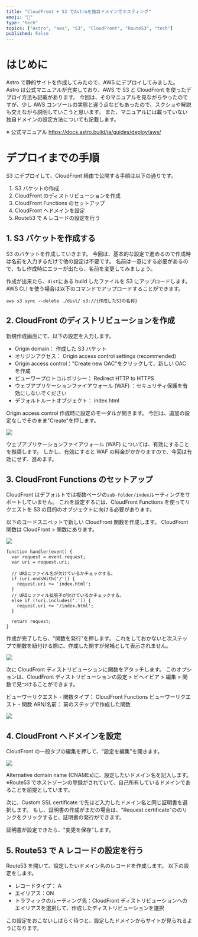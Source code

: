 ```yaml
---
title: "CloudFront + S3 でAstroを独自ドメインでホスティング"
emoji: "🌟"
type: "tech"
topics: ["Astro", "aws", "S3", "CloudFront", "Route53", "tech"]
published: False
---
```


# はじめに

Astro で静的サイトを作成してみたので、AWS にデプロイしてみました。
Astro は公式マニュアルが充実しており、AWS で S3 と CloudFront を使ったデプロイ方法も記載があります。
今回は、そのマニュアルを見ながらやったのですが、少し AWS コンソールの実態と違う点などもあったので、スクショや解説も交えながら説明していこうと思います。
また、マニュアルには載っていない独自ドメインの設定方法についても記載します。

※ 公式マニュアル
https://docs.astro.build/ja/guides/deploy/aws/

# デプロイまでの手順

S3 にデプロイして、CloudFront 経由で公開する手順は以下の通りです。

1. S3 バケットの作成
2. CloudFront のディストリビューションを作成
3. CloudFront Functions のセットアップ
4. CloudFront へドメインを設定
5. Route53 で A レコードの設定を行う

## 1. S3 バケットを作成する

S3 のバケットを作成していきます。
今回は、基本的な設定で進めるので作成時は名前を入力するだけで他の設定は不要です。
名前は一意にする必要があるので、もし作成時にエラーが出たら、名前を変更してみましょう。

作成が出来たら、`dist`にある build したファイルを S3 にアップロードします。
AWS CLI を使う場合は以下のコマンドでアップロードすることができます。

`aws s3 sync --delete ./dist/ s3://{作成したS3の名称}`

## 2. CloudFront のディストリビューションを作成

新規作成画面にて、以下の設定を入力します。

- Origin domain： 作成した S3 バケット
- オリジンアクセス： Origin access control settings (recommended)
- Origin access control："Create new OAC"をクリックして、新しい OAC を作成
- ビューワープロトコルポリシー： Redirect HTTP to HTTPS
- ウェブアプリケーションファイアウォール (WAF) ：セキュリティ保護を有効にしないでください
- デフォルトルートオブジェクト： index.html

Origin access control 作成時に設定のモーダルが開きます。
今回は、追加の設定なしでそのまま"Create"を押します。

![](https://storage.googleapis.com/zenn-user-upload/c0b3787be0ae-20241116.png)

ウェブアプリケーションファイアウォール (WAF) については、有効にすることを推奨します。
しかし、有効にすると WAF の料金がかかりますので、今回は有効にせず、進めます。

## 3. CloudFront Functions のセットアップ

CloudFront はデフォルトでは複数ページの`sub-folder/index`ルーティングをサポートしていません。
これを設定するには、CloudFront Functions を使ってリクエストを S3 の目的のオブジェクトに向ける必要があります。

以下のコードスニペットで新しい CloudFront 関数を作成します。
CloudFront 関数は CloudFront > 関数にあります。

![](https://storage.googleapis.com/zenn-user-upload/d5c1583a8a29-20241116.png)

```
function handler(event) {
  var request = event.request;
  var uri = request.uri;

  // URIにファイル名が欠けているかチェックする。
  if (uri.endsWith('/')) {
	request.uri += 'index.html';
  }
  // URIにファイル拡張子が欠けているかチェックする。
  else if (!uri.includes('.')) {
	request.uri += '/index.html';
  }

  return request;
}
```

作成が完了したら、"関数を発行"を押します。
これをしておかないと次ステップで関数を紐付ける際に、作成した関すが候補として表示されません。

![](https://storage.googleapis.com/zenn-user-upload/69b36fd05b71-20241116.png)

次に CloudFront ディストリビューションに関数をアタッチします。
このオプションは、CloudFront ディストリビューションの設定 > ビヘイビア > 編集 > 関数で見つけることができます。

ビューワーリクエスト - 関数タイプ： CloudFront Functions
ビューワーリクエスト - 関数 ARN/名前： 前のステップで作成した関数

![](https://storage.googleapis.com/zenn-user-upload/74a6183b7f77-20241116.png)

## 4. CloudFront へドメインを設定

CloudFront の一般タブの編集を押して、"設定を編集"を開きます。

![](https://storage.googleapis.com/zenn-user-upload/a654a283aace-20241116.png)

Alternative domain name (CNAMEs)に、設定したいドメイン名を記入します。
※Route53 でホストゾーンの登録がされていて、自己所有しているドメインであることを前提としています。

次に、Custom SSL certificate で先ほど入力したドメイン名と同じ証明書を選択します。
もし、証明書の作成がまだの場合は、"Request certificate"ののリンクをクリックすると、証明書の発行ができます。

証明書が設定できたら、"変更を保存"します。

## 5. Route53 で A レコードの設定を行う

Route53 を開いて、設定したいドメイン名のレコードを作成します。
以下の設定をします。

- レコードタイプ： A
- エイリアス：ON
- トラフィックのルーティング先：CloudFront ディストリビューションへのエイリアスを選択して、作成したディストリビューションを選択

この設定をおこないしばらく待つと、設定したドメインからサイトが見られるようになります。
